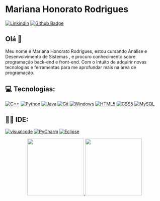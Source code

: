 # Mariana Honorato Rodrigues
[![LinkindIn](https://img.shields.io/badge/-LinkedIn-blue?style=flat-square&logo=Linkedin&logoColor=white&link=https://www.linkedin.com/in/mariana-honorator/)](https://www.linkedin.com/in/mariana-honorator/)
[![Github Badge](https://img.shields.io/badge/-Github-000?style=flat-square&logo=Github&logoColor=white&link=https://github.com/MarianaHonorator)](https://github.com/MarianaHonorator)

## Olá 🤘

Meu nome é Mariana Honorato Rodrigues, estou cursando Análise e Desenvolvimento de Sistemas , e procuro conhecimento sobre programação back-end e front-end. Com o Intuito de adquirir novas tecnologias e ferramentas para me aprofundar mais na área de programação.


## 💻 Tecnologias:


[![C++](https://img.shields.io/badge/C%2B%2B-00599C?style=for-the-badge&logo=c%2B%2B&logoColor=white&link=https://www.bloodshed.net/)](https://www.bloodshed.net/)
[![Python](https://img.shields.io/badge/Python-FFD43B?style=for-the-badge&logo=python&logoColor=blue&link=https://www.python.org/)](https://www.python.org/)
[![Java](https://img.shields.io/badge/Java-ED8B00?style=for-the-badge&logo=java&logoColor=white//www.java.org/)](https://www.java.org/)
[![Git](https://img.shields.io/badge/GIT-E44C30?style=for-the-badge&logo=git&logoColor=white&link=https://git-scm.com/)](https://git-scm.com/)
[![Windows](https://img.shields.io/badge/Windows-0078D6?style=for-the-badge&logo=windows&logoColor=white&link=https://www.microsoft.com/pt-br/windows)](https://www.microsoft.com/pt-br/windows)
[![HTML5](https://img.shields.io/badge/HTML5-E34F26?style=for-the-badge&logo=html5&logoColor=white)](https://www.w3schools.com/tags/)
[![CSS5](https://img.shields.io/badge/CSS3-1572B6?style=for-the-badge&logo=css3&logoColor=white)](https://www.w3schools.com/css/default.asp)
[![MySQL](https://img.shields.io/badge/MySQL-00000F?style=for-the-badge&logo=mysql&logoColor=white)](https://dev.mysql.com/doc/)



## 👩‍💻 IDE:
[![visualcode](https://img.shields.io/badge/Visual_Studio_Code-0078D4?style=for-thebadge&logo=visual%20studio%20code&logoColor=white&link=https://code.visualstudio.com/)](https://code.visualstudio.com/)
[![PyCharm](https://img.shields.io/badge/PyCharm-000000.svg?&style=for-the-badge&logo=PyCharm&logoColor=white&link=https://www.jetbrains.com/pt-br/pycharm/)](https://www.jetbrains.com/pt-br/pycharm/)
[![Eclipse](https://img.shields.io/badge/Eclipse-2C2255?style=for-the-badge&logo=eclipse&logoColor=white//www.jetbrains.com/pt-br/eclipse/)](https://www.jetbrains.com/pt-br/eclipse/)




<div align="center">
  <a href="https://github.com/MarianaHonorator">
  <img height="180em" src="https://github-readme-stats.vercel.app/api?username=MarianaHonorator&show_icons=true&theme=dark&include_all_commits=true&count_private=true"/>
  <img height="180em" src="https://github-readme-stats.vercel.app/api/top-langs/?username=MarianaHonorator&layout=compact&langs_count=7&theme=dark"/>
    
